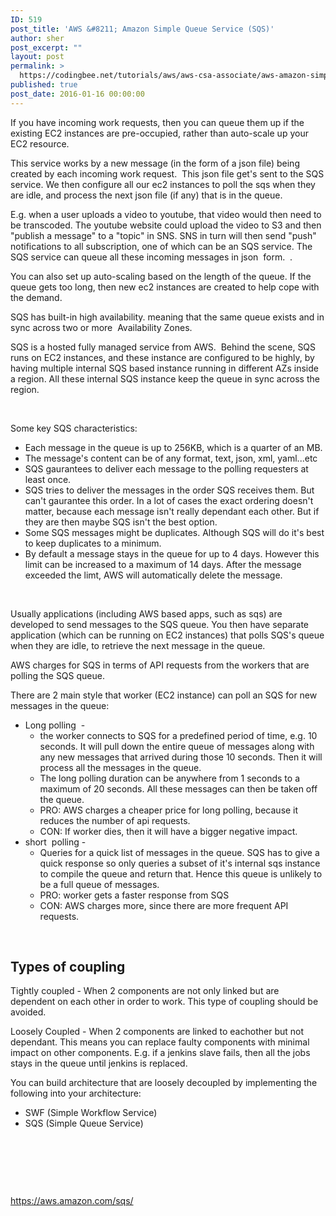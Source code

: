 ```yaml
---
ID: 519
post_title: 'AWS &#8211; Amazon Simple Queue Service (SQS)'
author: sher
post_excerpt: ""
layout: post
permalink: >
  https://codingbee.net/tutorials/aws/aws-csa-associate/aws-amazon-simple-queue-service-sqs
published: true
post_date: 2016-01-16 00:00:00
---
```

If you have incoming work requests, then you can queue them up if the existing EC2 instances are pre-occupied, rather than auto-scale up your EC2 resource.

This service works by a new message (in the form of a json file) being created by each incoming work request.  This json file get's sent to the SQS service. We then configure all our ec2 instances to poll the sqs when they are idle, and process the next json file (if any) that is in the queue.

E.g. when a user uploads a video to youtube, that video would then need to be transcoded. The youtube website could upload the video to S3 and then "publish a message" to a "topic" in SNS. SNS in turn will then send "push" notifications to all subscription, one of which can be an SQS service. The SQS service can queue all these incoming messages in json  form.  .

You can also set up auto-scaling based on the length of the queue. If the queue gets too long, then new ec2 instances are created to help cope with the demand.

SQS has built-in high availability. meaning that the same queue exists and in sync across two or more  Availability Zones.

SQS is a hosted fully managed service from AWS.   Behind the scene, SQS runs on EC2 instances, and these instance are configured to be highly, by having multiple internal SQS based instance running in different AZs inside a region. All these internal SQS instance keep the queue in sync across the region.

&nbsp;

Some key SQS characteristics:
<ul>
 	<li>Each message in the queue is up to 256KB, which is a quarter of an MB.</li>
 	<li>The message's content can be of any format, text, json, xml, yaml...etc</li>
 	<li>SQS gaurantees to deliver each message to the polling requesters at least once.</li>
 	<li>SQS tries to deliver the messages in the order SQS receives them. But can't gaurantee this order. In a lot of cases the exact ordering doesn't matter, because each message isn't really dependant each other. But if they are then maybe SQS isn't the best option.</li>
 	<li>Some SQS messages might be duplicates. Although SQS will do it's best to keep duplicates to a minimum.</li>
 	<li>By default a message stays in the queue for up to 4 days. However this limit can be increased to a maximum of 14 days. After the message exceeded the limt, AWS will automatically delete the message.</li>
</ul>
&nbsp;

Usually applications (including AWS based apps, such as sqs) are developed to send messages to the SQS queue. You then have separate application (which can be running on EC2 instances) that polls SQS's queue when they are idle, to retrieve the next message in the queue.

AWS charges for SQS in terms of API requests from the workers that are polling the SQS queue.

There are 2 main style that worker (EC2 instance) can poll an SQS for new messages in the queue:
<ul>
 	<li>Long polling  -
<ul>
 	<li>the worker connects to SQS for a predefined period of time, e.g. 10 seconds. It will pull down the entire queue of messages along with any new messages that arrived during those 10 seconds. Then it will process all the messages in the queue.</li>
 	<li>The long polling duration can be anywhere from 1 seconds to a maximum of 20 seconds. All these messages can then be taken off the queue.</li>
 	<li>PRO: AWS charges a cheaper price for long polling, because it reduces the number of api requests.</li>
 	<li>CON: If worker dies, then it will have a bigger negative impact.</li>
</ul>
</li>
 	<li>short  polling -
<ul>
 	<li>Queries for a quick list of messages in the queue. SQS has to give a quick response so only queries a subset of it's internal sqs instance to compile the queue and return that. Hence this queue is unlikely to be a full queue of messages.</li>
 	<li>PRO: worker gets a faster response from SQS</li>
 	<li>CON: AWS charges more, since there are more frequent API requests.</li>
</ul>
</li>
</ul>
&nbsp;
<h2>Types of coupling</h2>
Tightly coupled - When 2 components are not only linked but are dependent on each other in order to work. This type of coupling should be avoided.

Loosely Coupled - When 2 components are linked to eachother but not dependant. This means you can replace faulty components with minimal impact on other components. E.g. if a jenkins slave fails, then all the jobs stays in the queue until jenkins is replaced.

You can build architecture that are loosely decoupled by implementing the following into your architecture:
<ul>
 	<li>SWF (Simple Workflow Service)</li>
 	<li>SQS (Simple Queue Service)</li>
</ul>
&nbsp;

&nbsp;

&nbsp;

https://aws.amazon.com/sqs/